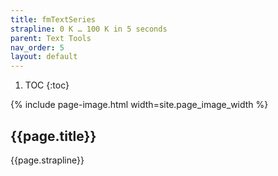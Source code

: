 ```yaml
---
title: fmTextSeries
strapline: 0 K … 100 K in 5 seconds
parent: Text Tools
nav_order: 5
layout: default
---
```

1. TOC
{:toc}

{% include page-image.html width=site.page_image_width %}

## {{page.title}}

{{page.strapline}}

